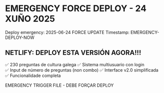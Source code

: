# EMERGENCY FORCE DEPLOY - 24 XUÑO 2025

Deploy emergency: 2025-06-24 FORCE UPDATE
Timestamp: EMERGENCY-DEPLOY-NOW

## NETLIFY: DEPLOY ESTA VERSIÓN AGORA!!!

✅ 230 preguntas de cultura galega
✅ Sistema multiusuario con login  
✅ Input de número de preguntas (non combo)
✅ Interface v2.0 simplificada
✅ Funcionalidade completa

EMERGENCY TRIGGER FILE - DEBE FORÇAR DEPLOY
